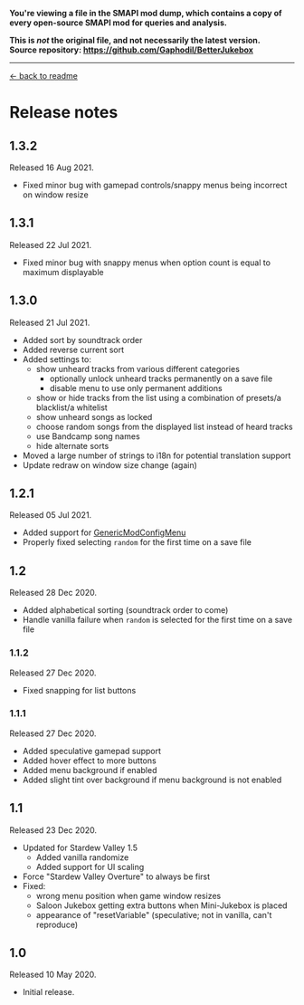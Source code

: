 **You're viewing a file in the SMAPI mod dump, which contains a copy of every open-source SMAPI mod
for queries and analysis.**

**This is _not_ the original file, and not necessarily the latest version.**  
**Source repository: https://github.com/Gaphodil/BetterJukebox**

----

[← back to readme](README.md)

# Release notes
## 1.3.2
Released 16 Aug 2021.

* Fixed minor bug with gamepad controls/snappy menus being incorrect on window resize

## 1.3.1
Released 22 Jul 2021.

* Fixed minor bug with snappy menus when option count is equal to maximum displayable

## 1.3.0
Released 21 Jul 2021.

* Added sort by soundtrack order
* Added reverse current sort
* Added settings to:
    * show unheard tracks from various different categories
        * optionally unlock unheard tracks permanently on a save file
        * disable menu to use only permanent additions
    * show or hide tracks from the list using a combination of presets/a blacklist/a whitelist
    * show unheard songs as locked
    * choose random songs from the displayed list instead of heard tracks
    * use Bandcamp song names
    * hide alternate sorts
* Moved a large number of strings to i18n for potential translation support
* Update redraw on window size change (again)

## 1.2.1
Released 05 Jul 2021.

* Added support for [GenericModConfigMenu](https://www.nexusmods.com/stardewvalley/mods/5098)
* Properly fixed selecting `random` for the first time on a save file

## 1.2
Released 28 Dec 2020.

* Added alphabetical sorting (soundtrack order to come)
* Handle vanilla failure when `random` is selected for the first time on a save file

### 1.1.2
Released 27 Dec 2020.

* Fixed snapping for list buttons

### 1.1.1
Released 27 Dec 2020.

* Added speculative gamepad support
* Added hover effect to more buttons
* Added menu background if enabled
* Added slight tint over background if menu background is not enabled

## 1.1
Released 23 Dec 2020.

* Updated for Stardew Valley 1.5
    * Added vanilla randomize
    * Added support for UI scaling
* Force "Stardew Valley Overture" to always be first
* Fixed:
    * wrong menu position when game window resizes
    * Saloon Jukebox getting extra buttons when Mini-Jukebox is placed
    * appearance of "resetVariable" (speculative; not in vanilla, can't reproduce)

## 1.0
Released 10 May 2020.

* Initial release.
